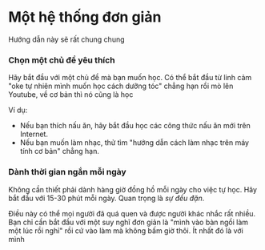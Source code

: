# Một hệ thống đơn giản
Hướng dẫn này sẽ rất chung chung

### Chọn một chủ đề yêu thích

Hãy bắt đầu với một chủ đề mà bạn muốn học. Có thể bắt đầu từ linh cảm "oke tự nhiên mình muốn học cách dưỡng tóc" chẳng hạn rồi mò lên Youtube, về cơ bản thì nó cũng là học

Ví dụ:

- Nếu bạn thích nấu ăn, hãy bắt đầu học các công thức nấu ăn mới trên Internet.
- Nếu bạn muốn làm nhạc, thử tìm "hướng dẫn cách làm nhạc trên máy tính cơ bản" chẳng hạn.

### Dành thời gian ngắn mỗi ngày

Không cần thiết phải dành hàng giờ đồng hồ mỗi ngày cho việc tự học. Hãy bắt đầu với 15-30 phút mỗi ngày. Quan trọng là *sự đều đặn*.

Điều này có thể mọi người đã quá quen và được người khác nhắc rất nhiều. Bạn chỉ cần bắt đầu với một suy nghĩ đơn giản là "mình vào bàn ngồi làm một lúc rồi nghỉ" rồi cứ vào làm mà không bấm giờ thôi. Ít nhất đó là với mình